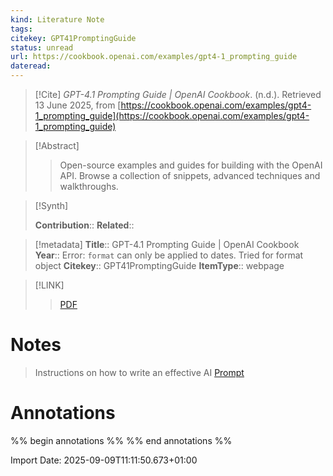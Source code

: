 ```yaml
---
kind: Literature Note
tags: 
citekey: GPT41PromptingGuide
status: unread
url: https://cookbook.openai.com/examples/gpt4-1_prompting_guide
dateread:
---
```


> [!Cite]
> _GPT-4.1 Prompting Guide | OpenAI Cookbook_. (n.d.). Retrieved 13 June 2025, from [https://cookbook.openai.com/examples/gpt4-1_prompting_guide](https://cookbook.openai.com/examples/gpt4-1_prompting_guide)

> [!Abstract]
> > Open-source examples and guides for building with the OpenAI API. Browse a collection of snippets, advanced techniques and walkthroughs.
> 

>[!Synth]
> 
>**Contribution**::
>**Related**:: 

>[!metadata]
> **Title**:: GPT-4.1 Prompting Guide | OpenAI Cookbook
> **Year**:: Error: `format` can only be applied to dates. Tried for format object
> **Citekey**:: GPT41PromptingGuide
> **ItemType**:: webpage

> [!LINK]
> > [PDF](file:///Users/brunoamaral/Zotero/storage/XRURR3R3/GPT-4.1%20Prompting%20Guide%20%20OpenAI%20Cookbook.pdf)


# Notes

> Instructions on how to write an effective AI [Prompt](Academic/ai-hed%20glossary/Prompt.md)

# Annotations

%% begin annotations %%
%% end annotations %%

Import Date: 2025-09-09T11:11:50.673+01:00
